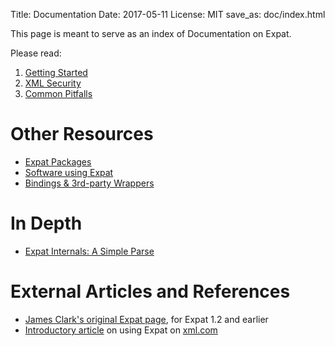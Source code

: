 Title: Documentation
Date: 2017-05-11
License: MIT
save_as: doc/index.html

This page is meant to serve as an index of Documentation on Expat.

Please read:

 1. [Getting Started](getting-started/)
 1. [XML Security](xml-security/)
 1. [Common Pitfalls](common-pitfalls/)


# Other Resources

* [Expat Packages](packages/)
* [Software using Expat](users/)
* [Bindings & 3rd-party Wrappers](bindings/)


# In Depth

* [Expat Internals: A Simple Parse](expat-internals-a-simple-parse/)


# External Articles and References

* [James Clark's original Expat page](http://www.jclark.com/xml/expat.html), for Expat 1.2 and earlier
* [Introductory article](http://www.xml.com/pub/1999/09/expat/index.html) on using Expat on [xml.com](http://www.xml.com/)

